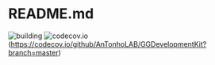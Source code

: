 # README.md

![building](https://github.com/AnTonhoLAB/GGDevelopmentKit/actions/workflows/Tests.yml/badge.svg)
![codecov.io](https://codecov.io/github/AnTonhoLAB/GGDevelopmentKit/coverage.svg?branch=master)(https://codecov.io/github/AnTonhoLAB/GGDevelopmentKit?branch=master)
